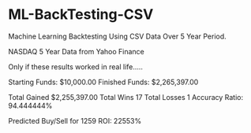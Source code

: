 # ML-BackTesting-CSV
Machine Learning Backtesting Using CSV Data Over 5 Year Period.

NASDAQ 5 Year Data from Yahoo Finance

Only if these results worked in real life.....

Starting Funds:
$10,000.00
Finished Funds:
$2,265,397.00

Total Gained $2,255,397.00
Total Wins 17
Total Losses 1 
Accuracy Ratio: 94.444444%

Predicted Buy/Sell for 1259 ROI: 22553%
